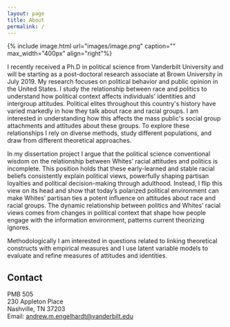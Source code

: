 ```yaml
---
layout: page
title: About
permalink: /
---
```


{% include image.html url="images/image.png" caption="" max_width="400px" align="right"%}

I recently received a Ph.D in political science from Vanderbilt University and will be starting as a post-doctoral research associate at Brown University in July 2019. My research focuses on political behavior and public opinion in the United States. I study the relationship between race and politics to understand how political context affects individuals' identities and intergroup attitudes. Political elites throughout this country's history have varied markedly in how they talk about race and racial groups. I am interested in understanding how this affects the mass public's social group attachments and attitudes about these groups. To explore these relationships I rely on diverse methods, study different populations, and draw from different theoretical approaches.<br /> 

In my dissertation project I argue that the political science conventional wisdom on the relationship between Whites’ racial attitudes and politics is incomplete. This position holds that these early-learned and stable racial beliefs consistently explain political views, powerfully shaping partisan loyalties and political decision-making through adulthood. Instead, I flip this view on its head and show that today’s polarized political environment can make Whites’ partisan ties a potent influence on attitudes about race and racial groups. The dynamic relationship between politics and Whites’ racial views comes from changes in political context that shape how people engage with the information environment, patterns current theorizing ignores.<br />

Methodologically I am interested in questions related to linking theoretical constructs with empirical measures and I use latent variable models to evaluate and refine measures of attitudes and identities.


## Contact

PMB 505 <br />
230 Appleton Place <br />
Nashville, TN 37203 <br />
Email: [andrew.m.engelhardt@vanderbilt.edu]

[andrew.m.engelhardt@vanderbilt.edu]: mailto:andrew.m.engelhardt@vanderbilt.edu
